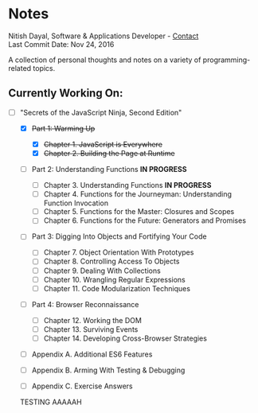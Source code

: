 # Notes

Nitish Dayal, Software & Applications Developer - [Contact](http://www.nitishdayal.me)  
Last Commit Date: Nov 24, 2016

A collection of personal thoughts and notes on a variety of programming-related topics.


## Currently Working On:
- [ ] "Secrets of the JavaScript Ninja, Second Edition"
  
  - [x] ~~Part 1: Warming Up~~
  
    - [x] ~~Chapter 1. JavaScript is Everywhere~~
    - [x] ~~Chapter 2. Building the Page at Runtime~~

  - [ ] Part 2: Understanding Functions **IN PROGRESS**

    - [ ] Chapter 3. Understanding Functions **IN PROGRESS**
    - [ ] Chapter 4. Functions for the Journeyman: Understanding Function Invocation
    - [ ] Chapter 5. Functions for the Master: Closures and Scopes
    - [ ] Chapter 6. Functions for the Future: Generators and Promises

  - [ ] Part 3: Digging Into Objects and Fortifying Your Code
  
    - [ ] Chapter 7. Object Orientation With Prototypes
    - [ ] Chapter 8. Controlling Access To Objects
    - [ ] Chapter 9. Dealing With Collections
    - [ ] Chapter 10. Wrangling Regular Expressions
    - [ ] Chapter 11. Code Modularization Techniques

  - [ ] Part 4: Browser Reconnaissance
  
    - [ ] Chapter 12. Working the DOM
    - [ ] Chapter 13. Surviving Events
    - [ ] Chapter 14. Developing Cross-Browser Strategies
  
  - [ ] Appendix A. Additional ES6 Features
  - [ ] Appendix B. Arming With Testing & Debugging
  - [ ] Appendix C. Exercise Answers

  TESTING AAAAAH
